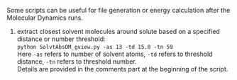 Some scripts can be useful for file generation or energy calculation after the Molecular Dynamics runs.<br>
1) extract closest solvent molecules around solute based on a specified distance or number threshold:<br>
   ```python SolvtAbsOM_gview.py -as 13 -td 15.0 -tn 59``` <br>
   Here ```-as``` refers to number of solvent atoms, ```-td``` refers to threshold distance, ```-tn``` refers to threshold number. <br>
   Details are provided in the comments part at the beginning of the script. <br>
   
